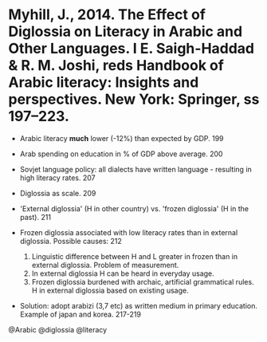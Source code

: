 # Myhill, J., 2014. The Effect of Diglossia on Literacy in Arabic and Other Languages. I E. Saigh-Haddad & R. M. Joshi, reds Handbook of Arabic literacy: Insights and perspectives. New York: Springer, ss 197–223.

- Arabic literacy **much** lower (-12%) than expected by GDP. 199

- Arab spending on education in % of GDP above average. 200

- Sovjet language policy: all dialects have written language - resulting in high literacy rates. 207

- Diglossia as scale. 209

- 'External diglossia' (H in other country) vs. 'frozen diglossia' (H in the past). 211

- Frozen diglossia associated with low literacy rates than in external diglossia. Possible causes: 212
    1. Linguistic difference between H and L greater in frozen than in external diglossia. Problem of measurement. 
    2. In external diglossia H can be heard in everyday usage.
    3. Frozen diglossia burdened with archaic, artificial grammatical rules. H in external diglossia based on existing usage.

- Solution: adopt arabizi (3,7 etc) as written medium in primary education. Example of japan and korea. 217-219

@Arabic
@diglossia
@literacy
